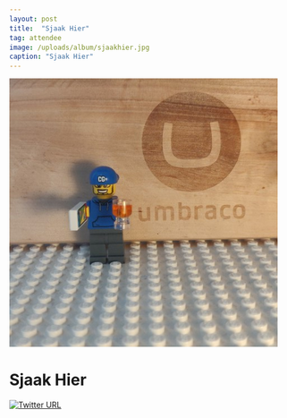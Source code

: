 ```yaml
---
layout: post
title:  "Sjaak Hier"
tag: attendee
image: /uploads/album/sjaakhier.jpg
caption: "Sjaak Hier"
---
```


![](/uploads/album/sjaakhier.jpg)
# Sjaak Hier

[![Twitter URL](https://img.shields.io/twitter/url/https/twitter.com/sjaakhier.svg?style=social&label=Follow%20%40sjaakhier)](https://twitter.com/sjaakhier)